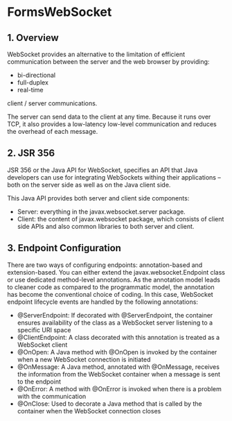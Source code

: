 # FormsWebSocket
## 1. Overview
WebSocket provides an alternative to the limitation of efficient communication
between the server and the web browser by providing:

- bi-directional 
- full-duplex 
- real-time

client / server communications. 

The server can send data to the client at any time. Because it runs over TCP, it also provides a low-latency low-level communication and 
reduces the overhead of each message.
## 2. JSR 356
JSR 356 or the Java API for WebSocket, specifies an API that Java developers can use for integrating WebSockets withing their applications – both on the server side as well as on the Java client side.

This Java API provides both server and client side components:

- Server: everything in the javax.websocket.server package.
- Client: the content of javax.websocket package, which consists of client side APIs and also common libraries to both server and client.
## 3. Endpoint Configuration
There are two ways of configuring endpoints: annotation-based and extension-based. You can either extend the javax.websocket.Endpoint class or use dedicated method-level annotations. As the annotation model leads to cleaner code as compared to the programmatic model, the annotation has become the conventional choice of coding. In this case, WebSocket endpoint lifecycle events are handled by the following annotations:

- @ServerEndpoint: If decorated with @ServerEndpoint, the container ensures availability of the class as a WebSocket server listening to a specific URI space
- @ClientEndpoint: A class decorated with this annotation is treated as a WebSocket client
- @OnOpen: A Java method with @OnOpen is invoked by the container when a new WebSocket connection is initiated
- @OnMessage: A Java method, annotated with @OnMessage, receives the information from the WebSocket container when a message is sent to the endpoint
- @OnError: A method with @OnError is invoked when there is a problem with the communication
- @OnClose: Used to decorate a Java method that is called by the container when the WebSocket connection closes
